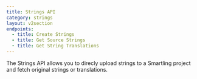 ```yaml
---
title: Strings API
category: strings
layout: v2section
endpoints:
  - title: Create Strings
  - title: Get Source Strings
  - title: Get String Translations
---
```



The Strings API allows you to direcly upload strings to a Smartling project and fetch original strings or translations.